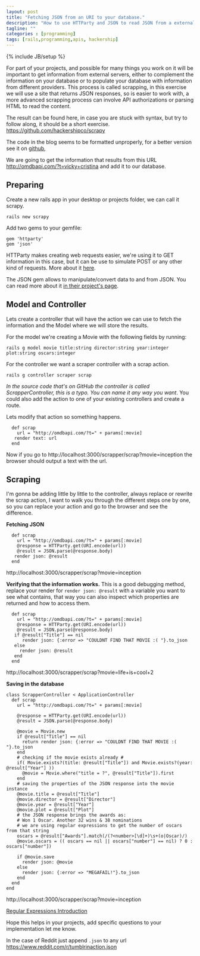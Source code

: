 ```yaml
---
layout: post
title: "Fetching JSON from an URI to your database."
description: "How to use HTTParty and JSON to read JSON from a external resource and add it to your database."
tagline: ""
categories : [programming]
tags: [rails,programming,apis, hackership]
---
```

{% include JB/setup %}

For part of your projects, and possible for many things you work on it will be important to get information from external servers, either to complement the information on your database or to populate your database with information from different providers. This process is called scrapping, in this exercise we will use a site that returns JSON responses, so is easier to work with, a more advanced scrapping process can involve API authorizations or parsing HTML to read the content.

The result can be found here, in case you are stuck with syntax, but try to follow along, it should be a short exercise.
https://github.com/hackershipco/scrapy

The code in the blog seems to be formatted unproperly, for a better version see it on [github](https://github.com/dvidsilva/blog/blob/gh-pages/_posts/2014-11-07-fetching-json-from-url.md), 

We are going to get the information that results from this URL http://omdbapi.com/?t=vicky+cristina and add it to our database.

Preparing
---

Create a new rails app in your desktop or projects folder, we can call it scrapy.

```
rails new scrapy
```

Add two gems to your gemfile:

```
gem 'httparty'
gem 'json'
```

HTTParty makes creating web requests easier, we're using it to GET information in this case, but it can be use to simulate POST or any other kind of requests. More about it [here](https://github.com/jnunemaker/httparty).

The JSON gem allows to manipulate/convert data to and from JSON. You can read more about it [in their project's page](https://github.com/flori/json).

Model and Controller
---

Lets create a controller that will have the action we can use to fetch the information and the Model where we will store the results.

For the model we're creating a Movie with the following fields by running:

```
rails g model movie title:string director:string year:integer plot:string oscars:integer
```

For the controller we want a scraper controller with a scrap action.
```
rails g controller scraper scrap
```
*In the source code that's on GitHub the controller is called ScrapperController, this is a typo. You can name it any way you want*. 
You could also add the action to  one of your existing controllers and create a route.

Lets modify that action so something happens. 

```
  def scrap
    url = "http://omdbapi.com/?t=" + params[:movie]
   render text: url
  end
```
Now if you go to  http://localhost:3000/scrapper/scrap?movie=inception the browser should output a text with the url.

Scraping
---

I'm gonna be adding little by little to the controller, always replace or rewrite the scrap action, I want to walk you through the different steps one by one, so you can replace your action and go to the browser and see the difference.

**Fetching JSON**

```
  def scrap
    url = "http://omdbapi.com/?t=" + params[:movie]
    @response = HTTParty.get(URI.encode(url))
    @result = JSON.parse(@response.body)
   render json: @result
  end
```

http://localhost:3000/scrapper/scrap?movie=inception

**Verifying that the information works.** This is a good debugging method, replace your render for `render json: @result` with a variable you want to see what contains, that way you can also inspect which properties are returned and how to access them.

```
  def scrap
    url = "http://omdbapi.com/?t=" + params[:movie]
    @response = HTTParty.get(URI.encode(url))
    @result = JSON.parse(@response.body)
   if @result["Title"] == nil
      render json: {:error => "COULDNT FIND THAT MOVIE :( "}.to_json
   else
     render json: @result
   end
  end
```
http://localhost:3000/scrapper/scrap?movie=life+is+cool+2

**Saving in the database**
```
class ScrapperController < ApplicationController
  def scrap
    url = "http://omdbapi.com/?t=" + params[:movie]

    @response = HTTParty.get(URI.encode(url))
    @result = JSON.parse(@response.body)

    @movie = Movie.new
    if @result["Title"] == nil
      return render json: {:error => "COULDNT FIND THAT MOVIE :( "}.to_json
    end
    # checking if the movie exists already #
    if( Movie.exists?(title: @result["Title"]) and Movie.exists?(year: @result["Year"] ))
      @movie = Movie.where("title = ?", @result["Title"]).first
    end
    # saving the properties of the JSON response into the movie instance
    @movie.title = @result["Title"]
    @movie.director = @result["Director"]
    @movie.year = @result["Year"]
    @movie.plot = @result["Plot"]
    # the JSON response brings the awards as:
    # Won 1 Oscar. Another 32 wins & 38 nominations
    # we are using regular expressions to get the number of oscars from that string
    oscars = @result["Awards"].match(/(?<number>[\d]+)\s+(o|Oscar)/)
    @movie.oscars = (( oscars == nil || oscars["number"] == nil) ? 0 : oscars["number"])

    if @movie.save
      render json: @movie
    else
      render json: {:error => "MEGAFAIL!"}.to_json
    end
  end
end
```

http://localhost:3000/scrapper/scrap?movie=inception

[Regular Expressions Introduction](http://www.ruby-doc.org/core-2.1.1/Regexp.html)

Hope this helps in your projects, add specific questions to your implementation let me know.


In the case of Reddit just append `.json` to any url https://www.reddit.com/r/tumblrinaction.json

